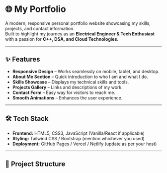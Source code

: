 # 🌐 My Portfolio

A modern, responsive personal portfolio website showcasing my skills, projects, and contact information.  
Built to highlight my journey as an **Electrical Engineer & Tech Enthusiast** with a passion for **C++, DSA, and Cloud Technologies**.

---

## ✨ Features
- **Responsive Design** – Works seamlessly on mobile, tablet, and desktop.
- **About Me Section** – Quick introduction to who I am and what I do.
- **Skills Showcase** – Displays my technical skills and tools.
- **Projects Gallery** – Links and descriptions of my work.
- **Contact Form** – Easy way for visitors to reach me.
- **Smooth Animations** – Enhances the user experience.

---

## 🛠 Tech Stack
- **Frontend:** HTML5, CSS3, JavaScript (Vanilla/React if applicable)
- **Styling:** Tailwind CSS / Bootstrap (mention whichever you used)
- **Deployment:** GitHub Pages / Vercel / Netlify (update as per your host)

---

## 📂 Project Structure
